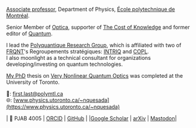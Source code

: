 
[Associate professor](https://www.polymtl.ca/expertises/quesada-nicolas), Department of Physics, [École polytechnique de Montréal](https://www.polymtl.ca/).

Senior Member of [Optica](https://www.optica.org/membership/distinguished_honorary/senior/senior_member_classes/2021_osa_senior_members_(1)/),  supporter of [The Cost of Knowledge](http://thecostofknowledge.com/) and former editor of [Quantum](https://quantum-journal.org).

I lead the [Polyquantique Research Group](https://qpi.polymtl.ca), which is affiliated with two of [FRQNT](https://frq.gouv.qc.ca/en/)'s Regroupements stratégiques: [INTRIQ](https://www.intriq.org) and [COPL](https://coplweb.ca/).  
I also moonlight as a technical consultant for organizations developing/investing on quantum technologies.

[My PhD](https://academictree.org/physics/tree.php?pid=164839) thesis on [Very Nonlinear Quantum Optics](https://tspace.library.utoronto.ca/handle/1807/71623) was completed at the University of Toronto.


📧: first.last@polymtl.ca \
🌐: [www.physics.utoronto.ca/~nquesada](https://www.physics.utoronto.ca/~nquesada) 

| 📍 PJAB 4005                                                                       | [ORCID](https://orcid.org/0000-0002-0175-1688) | [GitHub](https://github.com/nquesada)             | 
|[Google Scholar](https://scholar.google.ca/citations?user=dZNVjOEAAAAJ&hl=en&oi=ao) | [arXiv](https://arxiv.org/search/?searchtype=author&query=Quesada%2C+N)   | [Mastodon](https://fediscience.org/@polyquantique)| 

